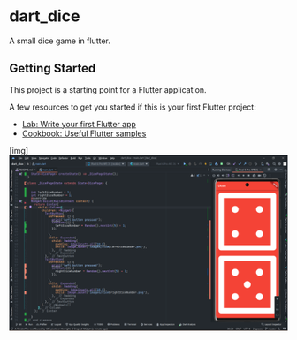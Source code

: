 # dart_dice

A small dice game in flutter.

## Getting Started

This project is a starting point for a Flutter application.

A few resources to get you started if this is your first Flutter project:

- [Lab: Write your first Flutter app](https://docs.flutter.dev/get-started/codelab)
- [Cookbook: Useful Flutter samples](https://docs.flutter.dev/cookbook)


[img]![image](https://raw.githubusercontent.com/tlaw22/dart_dice/master/Screenshot%202023-04-20%20210815.png)

